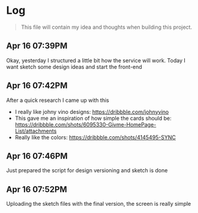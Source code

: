 # Log

> This file will contain my idea and thoughts when building this project.

## Apr 16 07:39PM

Okay, yesterday I structured a little bit how the service will work. Today I want sketch some design ideas and start the front-end

## Apr 16 07:42PM

After a quick research I came up with this

- I really like johny vino designs: https://dribbble.com/johnyvino
- This gave me an inspiration of how simple the cards should be: https://dribbble.com/shots/6095330-Givme-HomePage-List/attachments
- Really like the colors: https://dribbble.com/shots/4145495-SYNC

## Apr 16 07:46PM

Just prepared the script for design versioning and sketch is done

## Apr 16 07:52PM

Uploading the sketch files with the final version, the screen is really simple
